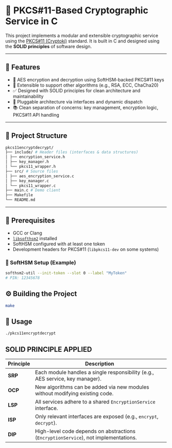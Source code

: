 # 🔐 PKCS#11-Based Cryptographic Service in C

This project implements a modular and extensible cryptographic service using the [PKCS#11 (Cryptoki)](https://docs.oasis-open.org/pkcs11/pkcs11-base/) standard. It is built in C and designed using the **SOLID principles** of software design.

---

## 📌 Features

- 🔑 AES encryption and decryption using SoftHSM-backed PKCS#11 keys
- 🧩 Extensible to support other algorithms (e.g., RSA, ECC, ChaCha20)
- ✅ Designed with SOLID principles for clean architecture and maintainability
- 🔄 Pluggable architecture via interfaces and dynamic dispatch
- 📚 Clean separation of concerns: key management, encryption logic, PKCS#11 API handling

---

## 📁 Project Structure
```bash
pkcs11encryptdecrypt/
├── include/ # Header files (interfaces & data structures)
│ ├── encryption_service.h
│ ├── key_manager.h
│ └── pkcs11_wrapper.h
├── src/ # Source files
│ ├── aes_encryption_service.c
│ ├── key_manager.c
│ └── pkcs11_wrapper.c
├── main.c # Demo client
├── Makefile
└── README.md
```
---

## 🔧 Prerequisites

- GCC or Clang
- [`libsofthsm2`](https://github.com/opendnssec/SoftHSMv2) installed
- SoftHSM configured with at least one token
- Development headers for PKCS#11 (`libpkcs11-dev` on some systems)

### 🔐 SoftHSM Setup (Example)

```bash
softhsm2-util --init-token --slot 0 --label "MyToken"
# PIN: 12345678
```

## ⚙️ Building the Project

```bash
make
```

## 🚀 Usage

```bash
./pkcs11encryptdecrypt
```

## SOLID PRINCIPLE APPLIED

| Principle | Description                                                                         |
| --------- | ----------------------------------------------------------------------------------- |
| **SRP**   | Each module handles a single responsibility (e.g., AES service, key manager).       |
| **OCP**   | New algorithms can be added via new modules without modifying existing code.        |
| **LSP**   | All services adhere to a shared `EncryptionService` interface.                      |
| **ISP**   | Only relevant interfaces are exposed (e.g., `encrypt`, `decrypt`).                  |
| **DIP**   | High-level code depends on abstractions (`EncryptionService`), not implementations. |
